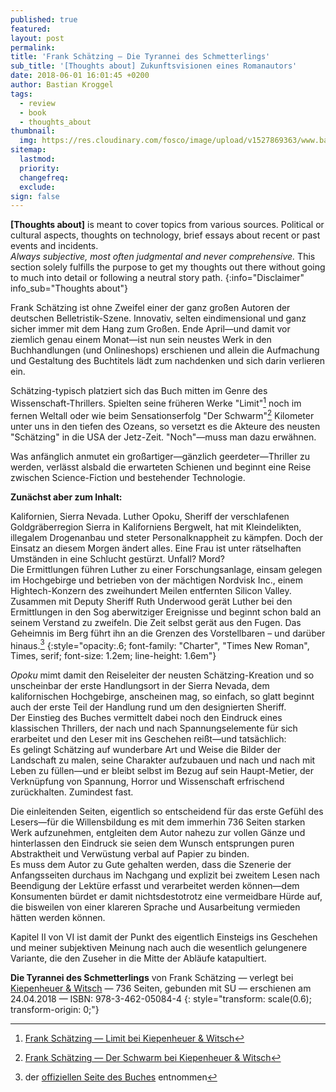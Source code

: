 ```yaml
---
published: true
featured: 
layout: post
permalink:
title: 'Frank Schätzing – Die Tyrannei des Schmetterlings'
sub_title: '[Thoughts about] Zukunftsvisionen eines Romanautors'
date: 2018-06-01 16:01:45 +0200
author: Bastian Kroggel
tags:
  - review
  - book
  - thoughts_about
thumbnail:
  img: https://res.cloudinary.com/fosco/image/upload/v1527869363/www.bastiankroggel.com/die_tyrannei_des_schmetterlings.jpg
sitemap:
  lastmod:
  priority:
  changefreq:
  exclude:
sign: false
---
```


**[Thoughts about]** is meant to cover topics from various sources. Political or cultural aspects, thoughts on technology, brief essays about recent or past events and incidents.  
*Always subjective, most often judgmental and never comprehensive.* This section solely fulfills the purpose to get my thoughts out there without going to much into detail or following a neutral story path.
{:info="Disclaimer" info_sub="Thoughts about"}

Frank Schätzing ist ohne Zweifel einer der ganz großen Autoren der deutschen Belletristik-Szene. Innovativ, selten eindimensional und ganz sicher immer mit dem Hang zum Großen.
Ende April—und damit vor ziemlich genau einem Monat—ist nun sein neustes Werk in den Buchhandlungen (und Onlineshops) erschienen und allein die Aufmachung und Gestaltung des Buchtitels lädt zum nachdenken und sich darin verlieren ein.

<!--![Buchcover die Tyrannei des Schmetterlings](http://res.cloudinary.com/fosco/image/upload/v1527869363/die_tyrannei_des_schmetterlings.jpg){:.lock data-title="Buchcover. Frank Schätzing — Die Tyrannei des Schmetterlings" data-subtitle="erhältlich bei [Kiepenheuer & Witsch](https://www.kiwi-verlag.de/buch/die-tyrannei-des-schmetterlings/978-3-462-05084-4/)"}-->

Schätzing-typisch platziert sich das Buch mitten im Genre des Wissenschaft-Thrillers. Spielten seine früheren Werke "Limit"[^1] noch im fernen Weltall oder wie beim Sensationserfolg "Der Schwarm"[^2] Kilometer unter uns in den tiefen des Ozeans, so versetzt es die Akteure des neusten "Schätzing" in die USA der Jetz-Zeit. "Noch"—muss man dazu erwähnen.

Was anfänglich anmutet ein großartiger—gänzlich geerdeter—Thriller zu werden, verlässt alsbald die erwarteten Schienen und beginnt eine Reise zwischen Science-Fiction und bestehender Technologie.

**Zunächst aber zum Inhalt:**

Kalifornien, Sierra Nevada. Luther Opoku, Sheriff der verschlafenen Goldgräberregion Sierra in Kaliforniens Bergwelt, hat mit Kleindelikten, illegalem Drogenanbau und steter Personalknappheit zu kämpfen. Doch der Einsatz an diesem Morgen ändert alles. Eine Frau ist unter rätselhaften Umständen in eine Schlucht gestürzt. Unfall? Mord?  
Die Ermittlungen führen Luther zu einer Forschungsanlage, einsam gelegen im Hochgebirge und betrieben von der mächtigen Nordvisk Inc., einem Hightech-Konzern des zweihundert Meilen entfernten Silicon Valley. Zusammen mit Deputy Sheriff Ruth Underwood gerät Luther bei den Ermittlungen in den Sog aberwitziger Ereignisse und beginnt schon bald an seinem Verstand zu zweifeln. Die Zeit selbst gerät aus den Fugen. Das Geheimnis im Berg führt ihn an die Grenzen des Vorstellbaren – und darüber hinaus.[^3]
{:style="opacity:.6; font-family: "Charter", "Times New Roman", Times, serif; font-size: 1.2em; line-height: 1.6em"}

*Opoku* mimt damit den Reiseleiter der neusten Schätzing-Kreation und so unscheinbar der erste Handlungsort in der Sierra Nevada, dem kalifornischen Hochgebirge, anscheinen mag, so einfach, so glatt beginnt auch der erste Teil der Handlung rund um den designierten Sheriff.    
Der Einstieg des Buches vermittelt dabei noch den Eindruck eines klassischen Thrillers, der nach und nach Spannungselemente für sich erarbeitet und den Leser mit ins Geschehen reißt—und tatsächlich:    
Es gelingt Schätzing auf wunderbare Art und Weise die Bilder der Landschaft zu malen, seine Charakter aufzubauen und nach und nach mit Leben zu füllen—und er bleibt selbst im Bezug auf sein Haupt-Metier, der Verknüpfung von Spannung, Horror und Wissenschaft erfrischend zurückhalten. Zumindest fast.

Die einleitenden Seiten, eigentlich so entscheidend für das erste Gefühl des Lesers—für die Willensbildung es mit dem immerhin 736 Seiten starken Werk aufzunehmen, entgleiten dem Autor nahezu zur vollen Gänze und hinterlassen den Eindruck sie seien dem Wunsch entsprungen puren Abstraktheit und Verwüstung verbal auf Papier zu binden.  
Es muss dem Autor zu Gute gehalten werden, dass die Szenerie der Anfangsseiten durchaus im Nachgang und explizit bei zweitem Lesen nach Beendigung der Lektüre erfasst und verarbeitet werden können—dem Konsumenten bürdet er damit nichtsdestotrotz eine vermeidbare Hürde auf, die bisweilen von einer klareren Sprache und Ausarbeitung vermieden hätten werden können.

Kapitel II von VI ist damit der Punkt des eigentlich Einsteigs ins Geschehen und meiner subjektiven Meinung nach auch die wesentlich gelungenere Variante, die den Zuseher in die Mitte der Abläufe katapultiert. 


**Die Tyrannei des Schmetterlings** von Frank Schätzing — verlegt bei [Kiepenheuer & Witsch](https://www.kiwi-verlag.de/buch/die-tyrannei-des-schmetterlings/978-3-462-05084-4/) — 736 Seiten, gebunden mit SU — erschienen am 24.04.2018 — ISBN: 978-3-462-05084-4
{: style="transform: scale(0.6); transform-origin: 0;"}

[^1]: [Frank Schätzing — Limit bei Kiepenheuer & Witsch](https://www.kiwi-verlag.de/buch/limit/978-3-462-03704-3/)
[^2]: [Frank Schätzing — Der Schwarm bei Kiepenheuer & Witsch](https://www.kiwi-verlag.de/buch/der-schwarm/978-3-462-03374-8/)
[^3]: der [offiziellen Seite des Buches](http://www.frank-schaetzing.com/buch) entnommen